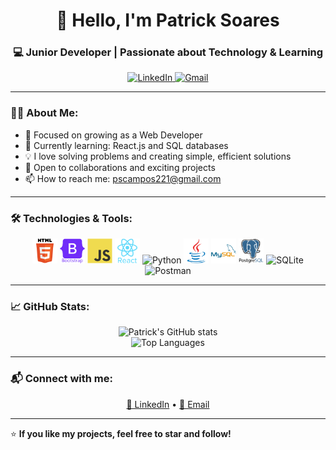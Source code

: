 <h1 align="center">👋 Hello, I'm Patrick Soares</h1>
<h3 align="center">💻 Junior Developer | Passionate about Technology & Learning</h3>

<p align="center">
  <a href="https://linkedin.com/in/patrick-soares-492948243" target="_blank">
    <img src="https://img.shields.io/badge/-LinkedIn-blue?style=flat-square&logo=Linkedin&logoColor=white" alt="LinkedIn"/>
  </a>
  <a href="mailto:pscampos221@gmail.com" target="_blank">
    <img src="https://img.shields.io/badge/-Gmail-red?style=flat-square&logo=Gmail&logoColor=white" alt="Gmail"/>
  </a>
</p>

---

### 🧑‍💻 About Me:

- 🎯 Focused on growing as a Web Developer
- 🌱 Currently learning: React.js and SQL databases
- 💡 I love solving problems and creating simple, efficient solutions
- 🤝 Open to collaborations and exciting projects
- 📫 How to reach me: [pscampos221@gmail.com](mailto:pscampos221@gmail.com)

---

### 🛠️ Technologies & Tools:

<p align="center">
  <img src="https://raw.githubusercontent.com/devicons/devicon/master/icons/html5/html5-original-wordmark.svg" alt="HTML5" width="40" height="40"/>
  <img src="https://raw.githubusercontent.com/devicons/devicon/master/icons/bootstrap/bootstrap-plain-wordmark.svg" alt="Bootstrap" width="40" height="40"/>
  <img src="https://raw.githubusercontent.com/devicons/devicon/master/icons/javascript/javascript-original.svg" alt="JavaScript" width="40" height="40"/>
  <img src="https://raw.githubusercontent.com/devicons/devicon/master/icons/react/react-original-wordmark.svg" alt="React" width="40" height="40"/>
  <img src="https://cdn.jsdelivr.net/gh/devicons/devicon/icons/python/python-original.svg" alt="Python" width="40" height="40"/>
  <img src="https://raw.githubusercontent.com/devicons/devicon/master/icons/java/java-original.svg" alt="Java" width="40" height="40"/>
  <img src="https://raw.githubusercontent.com/devicons/devicon/master/icons/mysql/mysql-original-wordmark.svg" alt="MySQL" width="40" height="40"/>
  <img src="https://raw.githubusercontent.com/devicons/devicon/master/icons/postgresql/postgresql-original-wordmark.svg" alt="PostgreSQL" width="40" height="40"/>
  <img src="https://www.vectorlogo.zone/logos/sqlite/sqlite-icon.svg" alt="SQLite" width="40" height="40"/>
  <img src="https://www.vectorlogo.zone/logos/getpostman/getpostman-icon.svg" alt="Postman" width="40" height="40"/>
</p>

---

### 📈 GitHub Stats:

<p align="center">
  <img src="https://github-readme-stats.vercel.app/api?username=pscamposs&show_icons=true&theme=radical" alt="Patrick's GitHub stats" />
  <br>
  <img src="https://github-readme-stats.vercel.app/api/top-langs/?username=pscamposs&layout=compact&theme=radical" alt="Top Languages"/>
</p>

---

### 📬 Connect with me:

<p align="center">
  <a href="https://linkedin.com/in/patrick-soares-492948243" target="_blank">🔗 LinkedIn</a> • 
  <a href="mailto:pscampos221@gmail.com" target="_blank">📧 Email</a>
</p>

---

⭐️ **If you like my projects, feel free to star and follow!**
